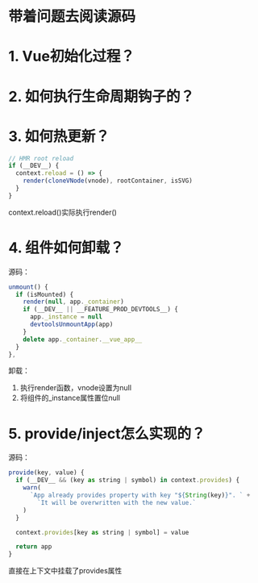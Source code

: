 # 带着问题去阅读源码

# 1. Vue初始化过程？
# 2. 如何执行生命周期钩子的？

# 3. 如何热更新？
```javascript
// HMR root reload
if (__DEV__) {
  context.reload = () => {
    render(cloneVNode(vnode), rootContainer, isSVG)
  }
}
```
context.reload()实际执行render()


# 4. 组件如何卸载？
源码：
```javascript
unmount() {
  if (isMounted) {
    render(null, app._container)
    if (__DEV__ || __FEATURE_PROD_DEVTOOLS__) {
      app._instance = null
      devtoolsUnmountApp(app)
    }
    delete app._container.__vue_app__
  }
},
```
卸载：

1. 执行render函数，vnode设置为null
2. 将组件的_instance属性置位null

# 5. provide/inject怎么实现的？
源码：
```javascript
provide(key, value) {
  if (__DEV__ && (key as string | symbol) in context.provides) {
    warn(
      `App already provides property with key "${String(key)}". ` +
        `It will be overwritten with the new value.`
    )
  }

  context.provides[key as string | symbol] = value

  return app
}
```
直接在上下文中挂载了provides属性
